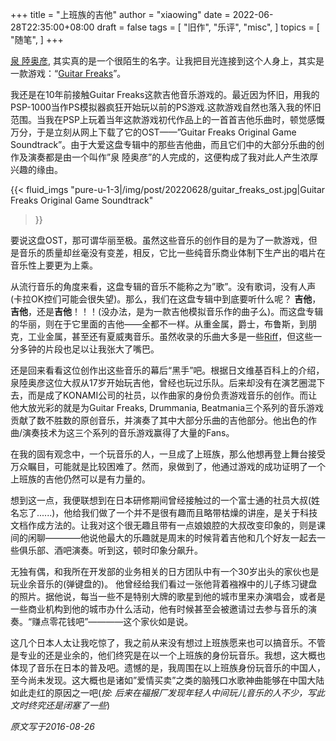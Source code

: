 +++
title = "上班族的吉他"
author = "xiaowing"
date = 2022-06-28T22:35:00+08:00
draft = false
tags =  [
    "旧作",
    "乐评",
    "misc",
    ]
topics = [
    "随笔",
]
+++

[泉 陸奥彦](https://ja.wikipedia.org/wiki/%E6%B3%89%E9%99%B8%E5%A5%A5%E5%BD%A6), 其实真的是一个很陌生的名字。让我把目光连接到这个人身上，其实是一款游戏：“[Guitar Freaks](https://ja.wikipedia.org/wiki/GUITARFREAKS)”。

我还是在10年前接触Guitar Freaks这款吉他音乐游戏的。最近因为怀旧，用我的PSP-1000当作PS模拟器疯狂开始玩以前的PS游戏.这款游戏自然也落入我的怀旧范围。当我在PSP上玩着当年这款游戏初代作品上的一首首吉他乐曲时，顿觉感慨万分，于是立刻从网上下载了它的OST——”Guitar Freaks Original Game Soundtrack”。由于大爱这盘专辑中的那些吉他曲，而且它们中的大部分乐曲的创作及演奏都是由一个叫作”泉 陸奥彦”的人完成的，这便构成了我对此人产生浓厚兴趣的缘由。

{{< fluid_imgs
  "pure-u-1-3|/img/post/20220628/guitar_freaks_ost.jpg|Guitar Freaks Original Game Soundtrack"
>}}

<!--more-->

要说这盘OST，那可谓华丽至极。虽然这些音乐的创作目的是为了一款游戏，但是音乐的质量却丝毫没有变差，相反，它比一些纯音乐商业体制下生产出的唱片在音乐性上要更为上乘。

从流行音乐的角度来看，这盘专辑的音乐不能称之为”歌”。没有歌词，没有人声(卡拉OK控们可能会很失望)。那么，我们在这盘专辑中到底要听什么呢？ **吉他**，**吉他**，还是**吉他**！！！(没办法，是为一款吉他模拟音乐作的曲子么)。而这盘专辑的华丽，则在于它里面的吉他——全都不一样。从重金属，爵士，布鲁斯，到朋克，工业金属，甚至还有夏威夷音乐。虽然收录的乐曲大多是一些[Riff](https://rockguitaruniverse.com/riffs-vs-licks)，但这些一分多钟的片段也足以让我张大了嘴巴。

还是回来看看这位创作出这些音乐的幕后“黑手”吧。根据日文维基百科上的介绍，泉陸奥彦这位大叔从17岁开始玩吉他，曾经也玩过乐队。后来却没有在演艺圈混下去，而是成了KONAMI公司的社员，以作曲家的身份负责游戏音乐的创作。而让他大放光彩的就是为Guitar Freaks, Drummania, Beatmania三个系列的音乐游戏贡献了数不胜数的原创音乐，并演奏了其中大部分乐曲的吉他部分。他出色的作曲/演奏技术为这三个系列的音乐游戏赢得了大量的Fans。

在我的固有观念中，一个玩音乐的人，一旦成了上班族，那么他想再登上舞台接受万众瞩目，可能就是比较困难了。然而，泉做到了，他通过游戏的成功证明了一个上班族的吉他仍然可以是有力量的。

想到这一点，我便联想到在日本研修期间曾经接触过的一个富士通的社员大叔(姓名忘了......)，他给我们做了一个并不是很有趣而且略带枯燥的讲座，是关于科技文档作成方法的。让我对这个很无趣且带有一点娘娘腔的大叔改变印象的，则是课间的闲聊————他说他最大的乐趣就是周末的时候背着吉他和几个好友一起去一些俱乐部、酒吧演奏。听到这，顿时印象分飙升。

无独有偶，和我所在开发部的业务相关的日方团队中有一个30岁出头的家伙也是玩业余音乐的(弹键盘的)。 他曾经给我们看过一张他背着襁褓中的儿子练习键盘的照片。据他说，每当一些不是特别大牌的歌星到他的城市里来办演唱会，或者是一些商业机构到他的城市办什么活动，他有时候甚至会被邀请过去参与音乐的演奏。“赚点零花钱吧”————这个家伙如是说。

这几个日本人太让我吃惊了，我之前从来没有想过上班族愿来也可以搞音乐。不管是专业的还是业余的，他们终究是在以一个上班族的身份玩音乐。我想，这大概也体现了音乐在日本的普及吧。遗憾的是，我周围在以上班族身份玩音乐的中国人，至今尚未发现。这大概也是诸如”爱情买卖”之类的脑残口水歌神曲能够在中国大陆如此走红的原因之一吧(*按: 后来在福报厂发现年轻人中间玩儿音乐的人不少，写此文时终究还是闭塞了一些*)

*原文写于2016-08-26*
